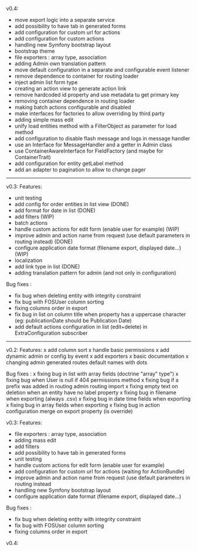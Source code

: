 v0.4:
- move export logic into a separate service
- add possibility to have tab in generated forms
- add configuration for custom url for actions
- add configuration for custom actions
- handling new Symfony bootstrap layout
- bootstrap theme
- file exporters : array type, association
- adding Admin own translation pattern
- move default configuration in a separate and configurable event listener
- remove dependence to container for routing loader
- inject admin list form type
- creating an action view to generate action link
- remove hardcoded id property and use metadata tu get primary key
- removing container dependence in routing loader
- making batch actions configurable and disabled
- make interfaces for factories to allow overriding by third party
- adding simple mass edit
- unify load entities method with a FilterObject as parameter for load method
- add configuration to disable flash message and logs in message handler
- use an Interface for MessageHandler and a getter in Admin class
- use ContainerAwareInterface for FieldFactory (and maybe for ContainerTrait)
- add configuration for entity getLabel method
- add an adapter to pagination to allow to change pager

-----------------------------------------------

v0.3:
Features:
- unit testing
- add config for order entities in list view (DONE)
- add format for date in list (DONE)
- add filters (WIP)
- batch actions
- handle custom actions for edit form (enable user for example) (WIP)
- improve admin and action name from request (use default parameters in routing instead) (DONE)
- configure application date format (filename export, displayed date...) (WIP)
- localization
- add link type in list (DONE)
- adding translation pattern for admin (and not only in configuration)

Bug fixes :
- fix bug when deleting entity with integrity constraint
- fix bug with FOSUser column sorting
- fixing columns order in export
- fix bug in list on column title when property has a uppercase character (eg: publicationDate should be Publication Date)
- add default actions configuration in list (edit+delete) in ExtraConfiguration subscriber

-----------------------------------------------

v0.2:
Features:
x add column sort
x handle basic permissions
x add dynamic admin or config by event
x add exporters
x basic documentation
x changing admin generated routes default names with dots

Bug fixes :
x fixing bug in list with array fields (doctrine "array" type")
x fixing bug when User is null if 404 permissions method
x fixing bug if a prefix was added in routing admin routing import
x fixing empty text on deletion when an entity have no label property
x fixing bug in filename when exporting (always .csv)
x fixing bug in date time fields when exporting
x fixing bug in array fields when exporting
x fixing bug in action configuration merge on export property (is override)

v0.3:
Features:
- file exporters : array type, association
- adding mass edit
- add filters
- add possibility to have tab in generated forms
- unit testing
- handle custom actions for edit form (enable user for example)
- add configuration for custom url for actions (waiting for ActionBundle)
- improve admin and action name from request (use default parameters in routing instead
- handling new Symfony bootstrap layout
- configure application date format (filename export, displayed date...)

Bug fixes :
- fix bug when deleting entity with integrity constraint
- fix bug with FOSUser column sorting
- fixing columns order in export

v0.4:
